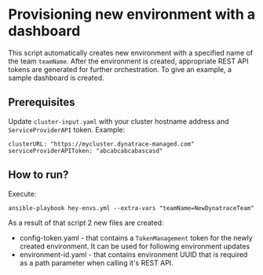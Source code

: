 # Provisioning new environment with a dashboard
This script automatically creates new environment with a specified name of the team `teamName`. After the environment is created, appropriate REST API tokens are generated for further orchestration. To give an example, a sample dashboard is created. 

## Prerequisites
Update `cluster-input.yaml` with your cluster hostname address and `ServiceProviderAPI` token. Example:
```
clusterURL: "https://mycluster.dynatrace-managed.com"
serviceProviderAPIToken: "abcabcabcabascasd"
```

## How to run?
Execute:
```
ansible-playbook hey-envs.yml --extra-vars "teamName=NewDynatraceTeam"
```

As a result of that script 2 new files are created:
- config-token.yaml - that contains a `TokenManagement` token for the newly created environment. It can be used for following environment updates
- environment-id.yaml - that contains environment UUID that is required as a path parameter when calling it's REST API.